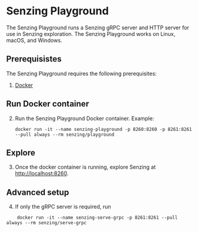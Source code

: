 # Senzing Playground

The Senzing Playground runs a Senzing gRPC server and HTTP server for use in Senzing exploration.
The Senzing Playground works on Linux, macOS, and Windows.

## Prerequisistes

The Senzing Playground requires the following prerequisites:

1. [Docker]

## Run Docker container

2. Run the Senzing Playground Docker container.
   Example:

    ```console
    docker run -it --name senzing-playground -p 8260:8260 -p 8261:8261 --pull always --rm senzing/playground

    ```

## Explore

3. Once the docker container is running, explore Senzing at [http://localhost:8260].

## Advanced setup

4. If only the gRPC server is required, run

```console
    docker run -it --name senzing-serve-grpc -p 8261:8261 --pull always --rm senzing/serve-grpc

```

[Docker]: https://github.com/senzing-garage/knowledge-base/blob/main/WHATIS/docker.md
[http://localhost:8260]: http://localhost:8260
